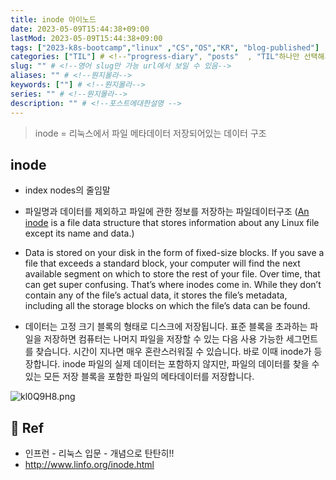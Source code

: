 ```yaml
---
title: inode 아이노드
date: 2023-05-09T15:44:38+09:00
lastMod: 2023-05-09T15:44:38+09:00
tags: ["2023-k8s-bootcamp","linux" ,"CS","OS","KR", "blog-published"] 
categories: ["TIL"] # <!--"progress-diary", "posts"  , "TIL"하나만 선택해서보셈 -->
slug: "" # <!--영어 slug만 가능 url에서 보일 수 있음-->
aliases: "" # <!--뭔지몰라-->
keywords: [""] # <!--뭔지몰라-->
series: "" # <!--뭔지몰라-->
description: "" # <!--포스트에대한설명 -->
---
```



> inode = 리눅스에서 파일 메타데이터 저장되어있는 데이터 구조

## inode 

- index nodes의 줄임말

- 파일명과 데이터를 제외하고 파일에 관한 정보를 저장하는 파일데이터구조 ([An inode](http://www.linfo.org/inode.html) is a file data structure that stores information about any Linux file except its name and data.)

- Data is stored on your disk in the form of fixed-size blocks. If you save a file that exceeds a standard block, your computer will find the next available segment on which to store the rest of your file. Over time, that can get super confusing. That’s where inodes come in. While they don’t contain any of the file’s actual data, it stores the file’s metadata, including all the storage blocks on which the file’s data can be found.

- 데이터는 고정 크기 블록의 형태로 디스크에 저장됩니다. 표준 블록을 초과하는 파일을 저장하면 컴퓨터는 나머지 파일을 저장할 수 있는 다음 사용 가능한 세그먼트를 찾습니다. 시간이 지나면 매우 혼란스러워질 수 있습니다. 바로 이때 inode가 등장합니다. inode  파일의 실제 데이터는 포함하지 않지만, 파일의 데이터를 찾을 수 있는 모든 저장 블록을 포함한 파일의 메타데이터를 저장합니다. 


![kl0Q9H8.png](https://i.imgur.com/kl0Q9H8.png)

## 📑 Ref

- 인프런 - 리눅스 입문 - 개념으로 탄탄히!!
- http://www.linfo.org/inode.html